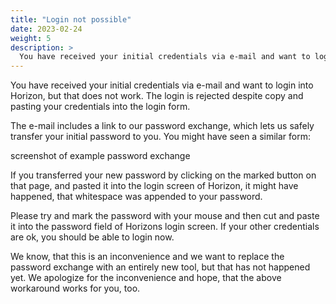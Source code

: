 ```yaml
---
title: "Login not possible"
date: 2023-02-24
weight: 5
description: >
  You have received your initial credentials via e-mail and want to login into Horizon, but that does not work.  
---
```


You have received your initial credentials via e-mail and want to login into Horizon, but that does not work. The login is rejected despite copy and pasting your credentials into the login form. 

The e-mail includes a link to our password exchange, which lets us safely transfer your initial password to you. You might have seen a similar form:

screenshot of example password exchange

If you transferred your new password by clicking on the marked button on that page, and pasted it into the login screen of Horizon, it might have happened, that whitespace was appended to your password.

Please try and mark the password with your mouse and then cut and paste it into the password field of Horizons login screen. If your other credentials are ok, you should be able to login now.

We know, that this is an inconvenience and we want to replace the password exchange with an entirely new tool, but that has not happened yet. We apologize for the inconvenience and hope, that the above workaround works for you, too.

